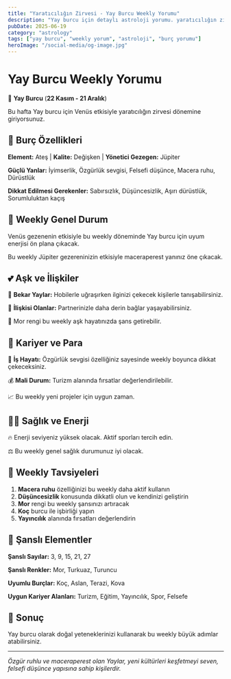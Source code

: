 ```yaml
---
title: "Yaratıcılığın Zirvesi - Yay Burcu Weekly Yorumu"
description: "Yay burcu için detaylı astroloji yorumu. yaratıcılığın zirvesi konusunda rehberlik."
pubDate: 2025-06-19
category: "astrology"
tags: ["yay burcu", "weekly yorum", "astroloji", "burç yorumu"]
heroImage: "/social-media/og-image.jpg"
---
```


# Yay Burcu Weekly Yorumu

🏹 **Yay Burcu** (**22 Kasım - 21 Aralık**)

Bu hafta Yay burcu için Venüs etkisiyle yaratıcılığın zirvesi dönemine giriyorsunuz.

## 🌟 Burç Özellikleri

**Element:** Ateş | **Kalite:** Değişken | **Yönetici Gezegen:** Jüpiter

**Güçlü Yanlar:** İyimserlik, Özgürlük sevgisi, Felsefi düşünce, Macera ruhu, Dürüstlük

**Dikkat Edilmesi Gerekenler:** Sabırsızlık, Düşüncesizlik, Aşırı dürüstlük, Sorumluluktan kaçış

## 💫 Weekly Genel Durum

Venüs gezenenin etkisiyle bu weekly döneminde Yay burcu için uyum enerjisi ön plana çıkacak.

Bu weekly Jüpiter gezereninizin etkisiyle maceraperest yanınız öne çıkacak.

## 💕 Aşk ve İlişkiler

💖 **Bekar Yaylar:** Hobilerle uğraşırken ilginizi çekecek kişilerle tanışabilirsiniz.

💑 **İlişkisi Olanlar:** Partnerinizle daha derin bağlar yaşayabilirsiniz.

🌹 Mor rengi bu weekly aşk hayatınızda şans getirebilir.

## 💼 Kariyer ve Para

🚀 **İş Hayatı:** Özgürlük sevgisi özelliğiniz sayesinde weekly boyunca dikkat çekeceksiniz.

💰 **Mali Durum:** Turizm alanında fırsatlar değerlendirilebilir.

📈 Bu weekly yeni projeler için uygun zaman.

## 🏃‍♀️ Sağlık ve Enerji

🔥 Enerji seviyeniz yüksek olacak. Aktif sporları tercih edin.

⚖️ Bu weekly genel sağlık durumunuz iyi olacak.

## 🎯 Weekly Tavsiyeleri

1. **Macera ruhu** özelliğinizi bu weekly daha aktif kullanın
2. **Düşüncesizlik** konusunda dikkatli olun ve kendinizi geliştirin
3. **Mor** rengi bu weekly şansınızı artıracak
4. **Koç** burcu ile işbirliği yapın
5. **Yayıncılık** alanında fırsatları değerlendirin

## 🔮 Şanslı Elementler

**Şanslı Sayılar:** 3, 9, 15, 21, 27

**Şanslı Renkler:** Mor, Turkuaz, Turuncu

**Uyumlu Burçlar:** Koç, Aslan, Terazi, Kova

**Uygun Kariyer Alanları:** Turizm, Eğitim, Yayıncılık, Spor, Felsefe

## 💫 Sonuç

Yay burcu olarak doğal yeteneklerinizi kullanarak bu weekly büyük adımlar atabilirsiniz.

---

*Özgür ruhlu ve maceraperest olan Yaylar, yeni kültürleri keşfetmeyi seven, felsefi düşünce yapısına sahip kişilerdir.*
